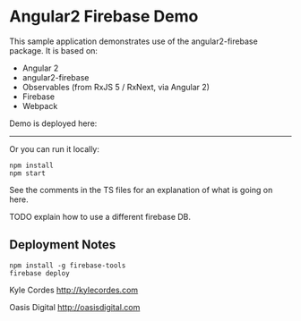 # Angular2 Firebase Demo

This sample application demonstrates use of the angular2-firebase package.
It is based on:

* Angular 2
* angular2-firebase
* Observables (from RxJS 5 / RxNext, via Angular 2)
* Firebase
* Webpack


Demo is deployed here:

_____

Or you can run it locally:

```
npm install
npm start
```

See the comments in the TS files for an explanation of what is going on here.

TODO explain how to use a different firebase DB.

## Deployment Notes

```
npm install -g firebase-tools
firebase deploy
```



Kyle Cordes http://kylecordes.com

Oasis Digital http://oasisdigital.com
